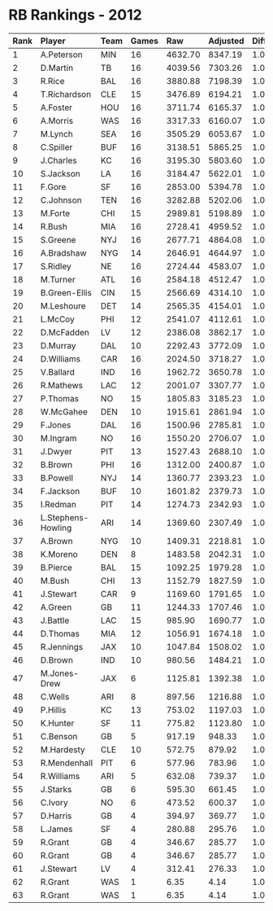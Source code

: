 # RB Rankings - 2012

| Rank | Player             | Team | Games | Raw     | Adjusted | Difficulty | Avg/Game | Typical | Consistency | Trend    |
| :----| :------------------| :----| :-----| :-------| :--------| :----------| :--------| :-------| :-----------| :--------|
| 1    | A.Peterson         | MIN  | 16    | 4632.70 | 8347.19  | 1.000      | 521.70   | 539.08  | 9/2/5       | +66.8%   |
| 2    | D.Martin           | TB   | 16    | 4039.56 | 7303.26  | 1.000      | 456.45   | 452.51  | 8/2/6       | +101.4%  |
| 3    | R.Rice             | BAL  | 16    | 3880.88 | 7198.39  | 1.000      | 449.90   | 498.65  | 9/0/7       | +101.8%  |
| 4    | T.Richardson       | CLE  | 15    | 3476.89 | 6194.21  | 1.000      | 412.95   | 388.78  | 5/3/7       | +91.4%   |
| 5    | A.Foster           | HOU  | 16    | 3711.74 | 6165.37  | 1.000      | 385.34   | 383.05  | 9/0/7       | +66.3%   |
| 6    | A.Morris           | WAS  | 16    | 3317.33 | 6160.07  | 1.000      | 385.00   | 343.00  | 5/4/7       | +89.1%   |
| 7    | M.Lynch            | SEA  | 16    | 3505.29 | 6053.67  | 1.000      | 378.35   | 381.95  | 8/3/5       | +47.4%   |
| 8    | C.Spiller          | BUF  | 16    | 3138.51 | 5865.25  | 1.000      | 366.58   | 394.11  | 8/2/6       | +92.7%   |
| 9    | J.Charles          | KC   | 16    | 3195.30 | 5803.60  | 1.000      | 362.72   | 383.49  | 8/0/8       | +153.6%  |
| 10   | S.Jackson          | LA   | 16    | 3184.47 | 5622.01  | 1.000      | 351.38   | 360.30  | 8/1/7       | +92.1%   |
| 11   | F.Gore             | SF   | 16    | 2853.00 | 5394.78  | 1.000      | 337.17   | 332.52  | 8/0/8       | +112.5%  |
| 12   | C.Johnson          | TEN  | 16    | 3282.88 | 5202.06  | 1.000      | 325.13   | 352.95  | 9/1/6       | +100.5%  |
| 13   | M.Forte            | CHI  | 15    | 2989.81 | 5198.89  | 1.000      | 346.59   | 359.37  | 8/2/5       | +71.0%   |
| 14   | R.Bush             | MIA  | 16    | 2728.41 | 4959.52  | 1.000      | 309.97   | 314.90  | 8/2/6       | +154.1%  |
| 15   | S.Greene           | NYJ  | 16    | 2677.71 | 4864.08  | 1.000      | 304.00   | 301.22  | 8/3/5       | +96.1%   |
| 16   | A.Bradshaw         | NYG  | 14    | 2646.91 | 4644.97  | 1.000      | 331.78   | 320.03  | 6/0/8       | +133.0%  |
| 17   | S.Ridley           | NE   | 16    | 2724.44 | 4583.07  | 1.000      | 286.44   | 293.09  | 7/2/7       | +85.1%   |
| 18   | M.Turner           | ATL  | 16    | 2584.18 | 4512.47  | 1.000      | 282.03   | 314.12  | 10/0/6      | +115.1%  |
| 19   | B.Green-Ellis      | CIN  | 15    | 2566.69 | 4314.10  | 1.000      | 287.61   | 266.17  | 5/2/8       | +69.7%   |
| 20   | M.Leshoure         | DET  | 14    | 2565.35 | 4154.01  | 1.000      | 296.71   | 305.43  | 6/2/6       | +53.2%   |
| 21   | L.McCoy            | PHI  | 12    | 2541.07 | 4112.61  | 1.000      | 342.72   | 361.97  | 6/2/4       | +53.3%   |
| 22   | D.McFadden         | LV   | 12    | 2386.08 | 3862.17  | 1.000      | 321.85   | 331.93  | 7/0/5       | +111.0%  |
| 23   | D.Murray           | DAL  | 10    | 2292.43 | 3772.09  | 1.000      | 377.21   | 355.25  | 5/0/5       | +85.3%   |
| 24   | D.Williams         | CAR  | 16    | 2024.50 | 3718.27  | 1.000      | 232.39   | 218.33  | 10/1/5      | +175.0%  |
| 25   | V.Ballard          | IND  | 16    | 1962.72 | 3650.78  | 1.000      | 228.17   | 226.19  | 7/1/8       | +210.2%  |
| 26   | R.Mathews          | LAC  | 12    | 2001.07 | 3307.77  | 1.000      | 275.65   | 285.19  | 5/2/5       | +55.6%   |
| 27   | P.Thomas           | NO   | 15    | 1805.83 | 3185.23  | 1.000      | 212.35   | 202.15  | 8/0/7       | +140.8%  |
| 28   | W.McGahee          | DEN  | 10    | 1915.61 | 2861.94  | 1.000      | 286.19   | 279.93  | 5/0/5       | INACTIVE |
| 29   | F.Jones            | DAL  | 16    | 1500.96 | 2785.81  | 1.000      | 174.11   | 186.96  | 9/0/7       | +523.5%  |
| 30   | M.Ingram           | NO   | 16    | 1550.20 | 2706.07  | 1.000      | 169.13   | 162.80  | 8/1/7       | +155.4%  |
| 31   | J.Dwyer            | PIT  | 13    | 1527.43 | 2688.10  | 1.000      | 206.78   | 213.25  | 7/1/5       | +89.6%   |
| 32   | B.Brown            | PHI  | 16    | 1312.00 | 2400.87  | 1.000      | 150.05   | 105.24  | 12/0/4      | +827.8%  |
| 33   | B.Powell           | NYJ  | 14    | 1360.77 | 2393.23  | 1.000      | 170.95   | 160.45  | 7/2/5       | +190.4%  |
| 34   | F.Jackson          | BUF  | 10    | 1601.82 | 2379.73  | 1.000      | 237.97   | 248.79  | 6/0/4       | INACTIVE |
| 35   | I.Redman           | PIT  | 14    | 1274.73 | 2342.93  | 1.000      | 167.35   | 155.46  | 7/1/6       | +206.4%  |
| 36   | L.Stephens-Howling | ARI  | 14    | 1369.60 | 2307.49  | 1.000      | 164.82   | 171.45  | 9/1/4       | +681.2%  |
| 37   | A.Brown            | NYG  | 10    | 1409.31 | 2218.81  | 1.000      | 221.88   | 186.20  | 4/0/6       | INACTIVE |
| 38   | K.Moreno           | DEN  | 8     | 1483.58 | 2042.31  | 1.000      | 255.29   | 248.50  | 3/0/5       | +122.5%  |
| 39   | B.Pierce           | BAL  | 15    | 1092.25 | 1979.28  | 1.000      | 131.95   | 119.15  | 8/1/6       | +200.6%  |
| 40   | M.Bush             | CHI  | 13    | 1152.79 | 1827.59  | 1.000      | 140.58   | 113.90  | 7/1/5       | INACTIVE |
| 41   | J.Stewart          | CAR  | 9     | 1169.60 | 1791.65  | 1.000      | 199.07   | 177.51  | 4/1/4       | INACTIVE |
| 42   | A.Green            | GB   | 11    | 1244.33 | 1707.46  | 1.000      | 155.22   | 170.86  | 5/2/4       | +168.9%  |
| 43   | J.Battle           | LAC  | 15    | 985.90  | 1690.77  | 1.000      | 112.72   | 113.49  | 11/0/4      | +553.3%  |
| 44   | D.Thomas           | MIA  | 12    | 1056.91 | 1674.18  | 1.000      | 139.52   | 141.90  | 6/1/5       | +234.9%  |
| 45   | R.Jennings         | JAX  | 10    | 1047.84 | 1508.02  | 1.000      | 150.80   | 120.60  | 6/0/4       | INACTIVE |
| 46   | D.Brown            | IND  | 10    | 980.56  | 1484.21  | 1.000      | 148.42   | 158.35  | 5/2/3       | INACTIVE |
| 47   | M.Jones-Drew       | JAX  | 6     | 1125.81 | 1392.38  | 1.000      | 232.06   | 250.96  | 3/1/2       | INACTIVE |
| 48   | C.Wells            | ARI  | 8     | 897.56  | 1216.88  | 1.000      | 152.11   | 166.05  | 5/0/3       | +447.4%  |
| 49   | P.Hillis           | KC   | 13    | 753.02  | 1197.03  | 1.000      | 92.08    | 96.05   | 7/2/4       | +384.0%  |
| 50   | K.Hunter           | SF   | 11    | 775.82  | 1123.80  | 1.000      | 102.16   | 97.73   | 5/0/6       | INACTIVE |
| 51   | C.Benson           | GB   | 5     | 917.19  | 948.33   | 1.000      | 189.67   | 172.12  | 3/0/2       | INACTIVE |
| 52   | M.Hardesty         | CLE  | 10    | 572.75  | 879.92   | 1.000      | 87.99    | 81.37   | 6/1/3       | +233.7%  |
| 53   | R.Mendenhall       | PIT  | 6     | 577.96  | 783.96   | 1.000      | 130.66   | 97.96   | 3/0/3       | +303.2%  |
| 54   | R.Williams         | ARI  | 5     | 632.08  | 739.37   | 1.000      | 147.87   | 154.28  | 2/1/2       | INACTIVE |
| 55   | J.Starks           | GB   | 6     | 595.30  | 661.45   | 1.000      | 110.24   | 116.04  | 3/1/2       | INACTIVE |
| 56   | C.Ivory            | NO   | 6     | 473.52  | 600.37   | 1.000      | 100.06   | 108.10  | 4/0/2       | +268.0%  |
| 57   | D.Harris           | GB   | 4     | 394.97  | 369.77   | 1.000      | 92.44    | 114.96  | 3/0/1       | N/A      |
| 58   | L.James            | SF   | 4     | 280.88  | 295.76   | 1.000      | 73.94    | 82.11   | 3/0/1       | N/A      |
| 59   | R.Grant            | GB   | 4     | 346.67  | 285.77   | 1.000      | 71.44    | 33.11   | 3/0/2       | N/A      |
| 60   | R.Grant            | GB   | 4     | 346.67  | 285.77   | 1.000      | 71.44    | 33.11   | 3/0/2       | N/A      |
| 61   | J.Stewart          | LV   | 4     | 312.41  | 276.33   | 1.000      | 69.08    | 77.52   | 2/0/2       | INACTIVE |
| 62   | R.Grant            | WAS  | 1     | 6.35    | 4.14     | 1.000      | 4.14     | 33.11   | 3/0/2       | N/A      |
| 63   | R.Grant            | WAS  | 1     | 6.35    | 4.14     | 1.000      | 4.14     | 33.11   | 3/0/2       | N/A      |

